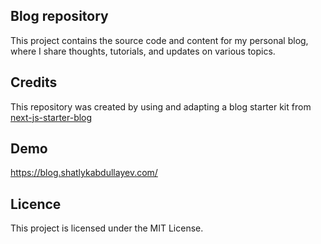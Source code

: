 ## Blog repository

This project contains the source code and content for my personal blog, where I share thoughts, tutorials, and updates on various topics.

## Credits

This repository was created by using and adapting a blog starter kit from [next-js-starter-blog](https://github.com/timlrx/tailwind-nextjs-starter-blog)

## Demo

https://blog.shatlykabdullayev.com/

## Licence
This project is licensed under the MIT License.
